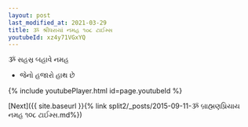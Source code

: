 ```yaml
---
layout: post
last_modified_at: 2021-03-29
title: ૐ શ્રીધરાયાં નમહ ૧૦૮ ટાઈમ્સ
youtubeId: xz4y71VGxYQ
---
```

 
 
 ૐ સહસ્ર બહાવે નમહ  
 
 -  જેનો હજારો હાથ છે 
 
  
 
  
 
 
 
 
 
 


{% include youtubePlayer.html id=page.youtubeId %}
 
[Next]({{ site.baseurl }}{% link  split2/_posts/2015-09-11-ૐ બ્રાહ્મણપ્રિયાય નમહ ૧૦૮ ટાઈમ્સ.md%})
 
